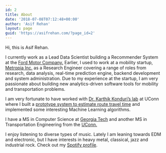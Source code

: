 ```yaml
---
id: 2
title: About
date: '2018-07-08T07:12:48+00:00'
author: 'Asif Rehan'
layout: page
guid: 'https://asifrehan.com/?page_id=2'
---
```


Hi, this is Asif Rehan.

I currently work as a Lead Data Scientist building a Recommender System at the [Ford Motor Company.](https://www.ford.com/) Earlier, I used to work at a mobility startup, [Metropia Inc.](http://metropia.com/metropia-driving-better-city) as a Research Engineer covering a range of roles from research, data analysis, real-time prediction engine, backend development and system administration. Due to my experience at the startup, I am very passionate about building new analytics-driven software tools for mobility and transportation problems.

I am very fortunate to have worked with [Dr. Karthik Konduri’s lab](http://karthikkonduri.weebly.com/) at UConn where I built a [prototype system to estimate route travel time](https://opencommons.uconn.edu/gs_theses/807/) and implemented some interesting Machine Learning algorithms.

I have a MS in Computer Science at [Georgia Tech](https://www.cc.gatech.edu/) and another MS in Transportation Engineering from the [UConn.](https://uconn.edu/)

I enjoy listening to diverse types of music. Lately I am leaning towards EDM and electronic, but I have interests in heavy metal, classical, jazz and industrial rock. Check out my [Spotify profile](https://open.spotify.com/user/asf.rhn).